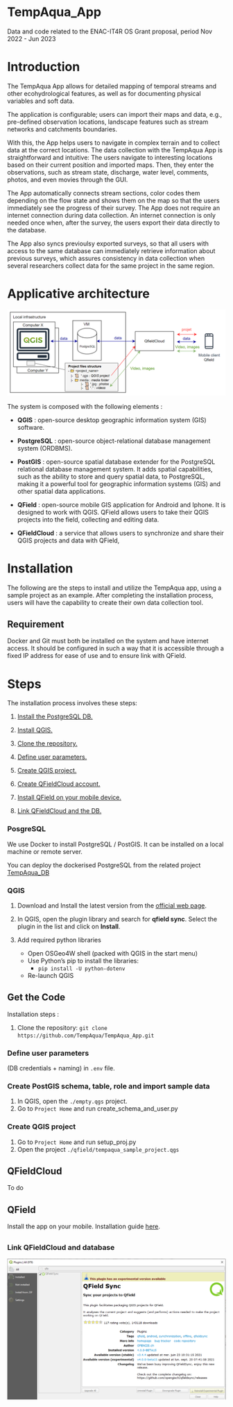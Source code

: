 # TempAqua_App

Data and code related to the ENAC-IT4R OS Grant proposal, period Nov 2022 - Jun 2023

# Introduction

The TempAqua App allows for detailed mapping of temporal streams  and other ecohydrological features, as well as for documenting physical variables and soft data. 

The  application is configurable; users can import their maps and data, e.g., pre-defined observation  locations, landscape features such as stream networks and catchments boundaries. 

With this, the  App helps users to navigate in complex terrain and to collect data at the correct locations. The  data collection with the TempAqua App is straightforward and intuitive: The users navigate to  interesting locations based on their current position and imported maps. Then, they enter the  observations, such as stream state, discharge, water level, comments, photos, and even movies through the GUI. 

The App automatically connects stream sections, color codes them depending on  the flow state and shows them on the map so that the users immediately see the progress of their survey. The App  does not require an internet connection during data collection. An internet connection is only  needed once when, after the survey, the users export their data directly to the database. 

The App also syncs previoulsy exported surveys, so that all  users with access to the same database can immediately retrieve information about previous  surveys, which assures consistency in data collection when several researchers collect data for  the same project in the same region.

# Applicative architecture

![ ](doc\static\applicative_architecture.png)

The system is composed with the following elements : 

* **QGIS** : open-source desktop geographic information system (GIS) software.

* **PostgreSQL** : open-source object-relational database management system (ORDBMS).

* **PostGIS**  :  open-source spatial database extender for the PostgreSQL 
  relational database management system. It adds spatial capabilities, 
  such as the ability to store and query spatial data, to PostgreSQL, 
  making it a powerful tool for geographic information systems (GIS) and 
  other spatial data applications.

* **QField**  : open-source mobile GIS application for Android and Iphone. It is designed to work with QGIS. QField allows users to take their QGIS projects into the field, collecting and editing data.

* **QFieldCloud** : a service that allows users to synchronize and share their QGIS projects and data with QField,

# Installation

The following are the steps to install and utilize the TempAqua app, using a sample project as an example. After completing the installation process, users will have the capability to create their own data collection tool.

## Requirement

Docker and Git must both be installed on the system and have internet access. It should be configured in such a way that it is accessible through a fixed IP address for ease of use and to ensure link with QField.



# Steps

The installation process involves these steps:

1. [Install the PostgreSQL DB.](PostgreSQL) 

2. [Install QGIS.](QGIS)

3. [Clone the repository.](Get-the-code)

4. [Define user parameters.](Define-user-parameters) 

5. [Create QGIS project.](Create-QGIS-project) 

6. [Create QFieldCloud account.](QFieldCloud)

7. [Install QField on your mobile device.](QField)

8. [Link QFieldCloud and the DB.](Link-QFieldCloud-and-database)



### PosgreSQL

We use Docker to install PostgreSQL / PostGIS. It can be installed on a local machine or remote server.

You can deploy the dockerised PostgreSQL from the related project [TempAqua_DB](https://github.com/EPFL-ENAC/TempAqua_DB)


### QGIS

1. Download and Install the latest version from the [official web page](https://www.qgis.org/en/site/forusers/download.html).

2. In QGIS, open the plugin library and search for **qfield sync**. Select
   the plugin in the list and click on **Install**.

3. Add required python libraries
   - Open OSGeo4W shell (packed with QGIS in the start menu)
   - Use Python’s pip to install the libraries:
     - `pip install -U python-dotenv`
   - Re-launch QGIS



## Get the Code

Installation steps :

1. Clone the repository: `git clone https://github.com/TempAqua/TempAqua_App.git`

### Define user parameters

(DB credentials + naming) in `.env` file.

### Create PostGIS schema, table, role and import sample data
1. In QGIS, open the `./empty.qgs` project.
2. Go to `Project Home` and run create_schema_and_user.py

### Create QGIS project

1. Go to `Project Home` and run setup_proj.py
2. Open the project `./qfield/tempaqua_sample_project.qgs`

## QFieldCloud

To do

##

## QField

Install the app on your mobile. Installation guide [here](https://docs.qfield.org/get-started).  

## 

### Link QFieldCloud and database

![ ](doc\static\qfield-sync_install.png)


